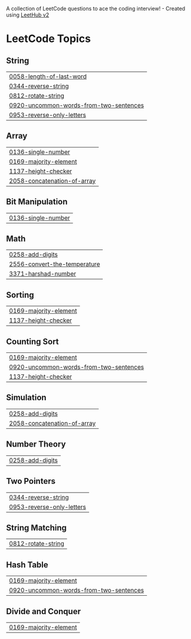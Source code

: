 A collection of LeetCode questions to ace the coding interview! - Created using [LeetHub v2](https://github.com/arunbhardwaj/LeetHub-2.0)
<!---LeetCode Topics Start-->
# LeetCode Topics
## String
|  |
| ------- |
| [0058-length-of-last-word](https://github.com/SNP711/LeetCode/tree/master/0058-length-of-last-word) |
| [0344-reverse-string](https://github.com/SNP711/LeetCode/tree/master/0344-reverse-string) |
| [0812-rotate-string](https://github.com/SNP711/LeetCode/tree/master/0812-rotate-string) |
| [0920-uncommon-words-from-two-sentences](https://github.com/SNP711/LeetCode/tree/master/0920-uncommon-words-from-two-sentences) |
| [0953-reverse-only-letters](https://github.com/SNP711/LeetCode/tree/master/0953-reverse-only-letters) |
## Array
|  |
| ------- |
| [0136-single-number](https://github.com/SNP711/LeetCode/tree/master/0136-single-number) |
| [0169-majority-element](https://github.com/SNP711/LeetCode/tree/master/0169-majority-element) |
| [1137-height-checker](https://github.com/SNP711/LeetCode/tree/master/1137-height-checker) |
| [2058-concatenation-of-array](https://github.com/SNP711/LeetCode/tree/master/2058-concatenation-of-array) |
## Bit Manipulation
|  |
| ------- |
| [0136-single-number](https://github.com/SNP711/LeetCode/tree/master/0136-single-number) |
## Math
|  |
| ------- |
| [0258-add-digits](https://github.com/SNP711/LeetCode/tree/master/0258-add-digits) |
| [2556-convert-the-temperature](https://github.com/SNP711/LeetCode/tree/master/2556-convert-the-temperature) |
| [3371-harshad-number](https://github.com/SNP711/LeetCode/tree/master/3371-harshad-number) |
## Sorting
|  |
| ------- |
| [0169-majority-element](https://github.com/SNP711/LeetCode/tree/master/0169-majority-element) |
| [1137-height-checker](https://github.com/SNP711/LeetCode/tree/master/1137-height-checker) |
## Counting Sort
|  |
| ------- |
| [0169-majority-element](https://github.com/SNP711/LeetCode/tree/master/0169-majority-element) |
| [0920-uncommon-words-from-two-sentences](https://github.com/SNP711/LeetCode/tree/master/0920-uncommon-words-from-two-sentences) |
| [1137-height-checker](https://github.com/SNP711/LeetCode/tree/master/1137-height-checker) |
## Simulation
|  |
| ------- |
| [0258-add-digits](https://github.com/SNP711/LeetCode/tree/master/0258-add-digits) |
| [2058-concatenation-of-array](https://github.com/SNP711/LeetCode/tree/master/2058-concatenation-of-array) |
## Number Theory
|  |
| ------- |
| [0258-add-digits](https://github.com/SNP711/LeetCode/tree/master/0258-add-digits) |
## Two Pointers
|  |
| ------- |
| [0344-reverse-string](https://github.com/SNP711/LeetCode/tree/master/0344-reverse-string) |
| [0953-reverse-only-letters](https://github.com/SNP711/LeetCode/tree/master/0953-reverse-only-letters) |
## String Matching
|  |
| ------- |
| [0812-rotate-string](https://github.com/SNP711/LeetCode/tree/master/0812-rotate-string) |
## Hash Table
|  |
| ------- |
| [0169-majority-element](https://github.com/SNP711/LeetCode/tree/master/0169-majority-element) |
| [0920-uncommon-words-from-two-sentences](https://github.com/SNP711/LeetCode/tree/master/0920-uncommon-words-from-two-sentences) |
## Divide and Conquer
|  |
| ------- |
| [0169-majority-element](https://github.com/SNP711/LeetCode/tree/master/0169-majority-element) |
<!---LeetCode Topics End-->